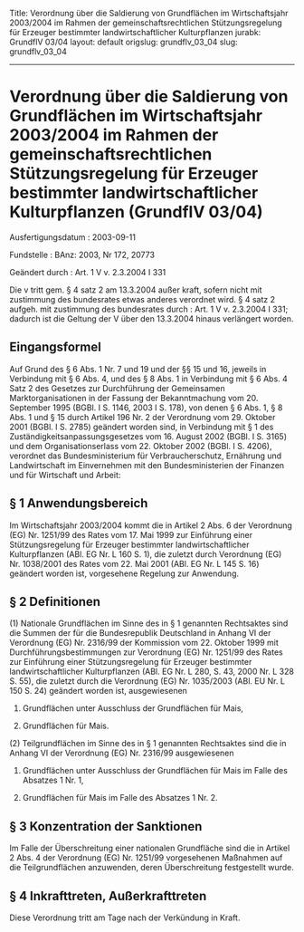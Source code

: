 Title: Verordnung über die Saldierung von Grundflächen im Wirtschaftsjahr 2003/2004
  im Rahmen der gemeinschaftsrechtlichen Stützungsregelung für Erzeuger bestimmter
  landwirtschaftlicher Kulturpflanzen
jurabk: GrundflV 03/04
layout: default
origslug: grundflv_03_04
slug: grundflv_03_04

---

# Verordnung über die Saldierung von Grundflächen im Wirtschaftsjahr 2003/2004 im Rahmen der gemeinschaftsrechtlichen Stützungsregelung für Erzeuger bestimmter landwirtschaftlicher Kulturpflanzen (GrundflV 03/04)

Ausfertigungsdatum
:   2003-09-11

Fundstelle
:   BAnz: 2003, Nr 172, 20773

Geändert durch
:   Art. 1 V v. 2.3.2004 I 331

Die v tritt gem. § 4 satz 2 am 13.3.2004 außer kraft, sofern nicht mit zustimmung des bundesrates etwas anderes verordnet wird. § 4 satz 2 aufgeh. mit zustimmung des bundesrates durch
:   Art. 1 V v. 2.3.2004 I 331; dadurch ist die Geltung der V über den 13.3.2004 hinaus verlängert worden.



## Eingangsformel

Auf Grund des § 6 Abs. 1 Nr. 7 und 19 und der §§ 15 und 16, jeweils in
Verbindung mit § 6 Abs. 4, und des § 8 Abs. 1 in Verbindung mit § 6
Abs. 4 Satz 2 des Gesetzes zur Durchführung der Gemeinsamen
Marktorganisationen in der Fassung der Bekanntmachung vom 20.
September 1995 (BGBl. I S. 1146, 2003 I S. 178), von denen § 6 Abs. 1,
§ 8 Abs. 1 und § 15 durch Artikel 196 Nr. 2 der Verordnung vom 29.
Oktober 2001 (BGBl. I S. 2785) geändert worden sind, in Verbindung mit
§ 1 des Zuständigkeitsanpassungsgesetzes vom 16. August 2002 (BGBl. I
S. 3165) und dem Organisationserlass vom 22. Oktober 2002 (BGBl. I S.
4206), verordnet das Bundesministerium für Verbraucherschutz,
Ernährung und Landwirtschaft im Einvernehmen mit den Bundesministerien
der Finanzen und für Wirtschaft und Arbeit:


## § 1 Anwendungsbereich

Im Wirtschaftsjahr 2003/2004 kommt die in Artikel 2 Abs. 6 der
Verordnung (EG) Nr. 1251/99 des Rates vom 17. Mai 1999 zur Einführung
einer Stützungsregelung für Erzeuger bestimmter landwirtschaftlicher
Kulturpflanzen (ABl. EG Nr. L 160 S. 1), die zuletzt durch Verordnung
(EG) Nr. 1038/2001 des Rates vom 22. Mai 2001 (ABl. EG Nr. L 145 S.
16) geändert worden ist, vorgesehene Regelung zur Anwendung.


## § 2 Definitionen

(1) Nationale Grundflächen im Sinne des in § 1 genannten Rechtsaktes
sind die Summen der für die Bundesrepublik Deutschland in Anhang VI
der Verordnung (EG) Nr. 2316/99 der Kommission vom 22. Oktober 1999
mit Durchführungsbestimmungen zur Verordnung (EG) Nr. 1251/99 des
Rates zur Einführung einer Stützungsregelung für Erzeuger bestimmter
landwirtschaftlicher Kulturpflanzen (ABl. EG Nr. L 280, S. 43, 2000
Nr. L 328 S. 55), die zuletzt durch die Verordnung (EG) Nr. 1035/2003
(ABl. EU Nr. L 150 S. 24) geändert worden ist, ausgewiesenen

1.  Grundflächen unter Ausschluss der Grundflächen für Mais,


2.  Grundflächen für Mais.




(2) Teilgrundflächen im Sinne des in § 1 genannten Rechtsaktes sind
die in Anhang VI der Verordnung (EG) Nr. 2316/99 ausgewiesenen

1.  Grundflächen unter Ausschluss der Grundflächen für Mais im Falle des
    Absatzes 1 Nr. 1,


2.  Grundflächen für Mais im Falle des Absatzes 1 Nr. 2.





## § 3 Konzentration der Sanktionen

Im Falle der Überschreitung einer nationalen Grundfläche sind die in
Artikel 2 Abs. 4 der Verordnung (EG) Nr. 1251/99 vorgesehenen
Maßnahmen auf die Teilgrundflächen anzuwenden, deren Überschreitung
festgestellt wurde.


## § 4 Inkrafttreten, Außerkrafttreten

Diese Verordnung tritt am Tage nach der Verkündung in Kraft.

